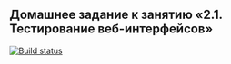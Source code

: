 
## Домашнее задание к занятию «2.1. Тестирование веб-интерфейсов»

[![Build status](https://ci.appveyor.com/api/projects/status/i53felw68r73whxo?svg=true)](https://ci.appveyor.com/project/IlyaVatlin/dz-2-1)
